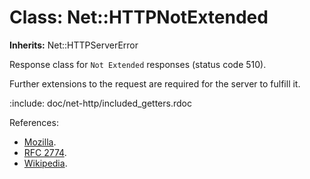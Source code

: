 # Class: Net::HTTPNotExtended
**Inherits:** Net::HTTPServerError
    

Response class for `Not Extended` responses (status code 510).

Further extensions to the request are required for the server to fulfill it.

:include: doc/net-http/included_getters.rdoc

References:

*   [Mozilla](https://developer.mozilla.org/en-US/docs/Web/HTTP/Status/510).
*   [RFC 2774](https://www.rfc-editor.org/rfc/rfc2774.html#section-7).
*   [Wikipedia](https://en.wikipedia.org/wiki/List_of_HTTP_status_codes#510).




